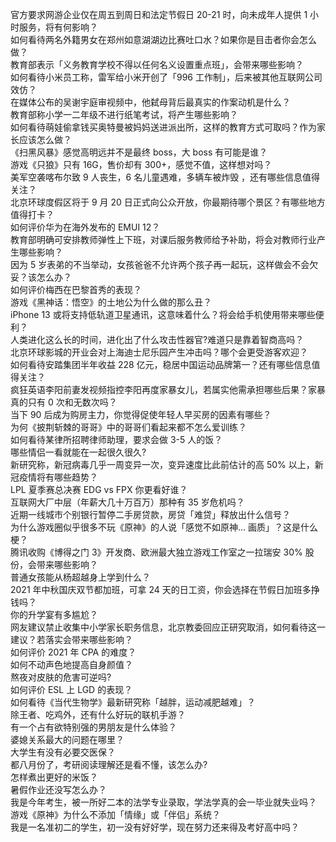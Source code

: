 官方要求网游企业仅在周五到周日和法定节假日 20-21 时，向未成年人提供 1 小时服务，将有何影响？  
如何看待两名外籍男女在郑州如意湖湖边比赛吐口水？如果你是目击者你会怎么做？  
教育部表示「义务教育学校不得以任何名义设置重点班」，会带来哪些影响？  
如何看待小米员工称，雷军给小米开创了「996 工作制」，后来被其他互联网公司效仿？  
在媒体公布的吴谢宇庭审视频中，他弑母背后最真实的作案动机是什么？  
教育部称小学一二年级不进行纸笔考试，将产生哪些影响？  
如何看待萌娃偷拿钱买奥特曼被妈妈送进派出所，这样的教育方式可取吗？作为家长应该怎么做？  
《扫黑风暴》感觉高明远并不是最终 boss，大 boss 有可能是谁？  
游戏《只狼》只有 16G，售价却有 300+，感觉不值，这样想对吗？  
美军空袭喀布尔致 9 人丧生，6 名儿童遇难，多辆车被炸毁 ，还有哪些信息值得关注？  
北京环球度假区将于 9 月 20 日正式向公众开放，你最期待哪个景区？有哪些地方值得打卡？  
如何评价华为在海外发布的 EMUI 12？  
教育部明确可安排教师弹性上下班，对课后服务教师给予补助，将会对教师行业产生哪些影响？  
因为 5 岁表弟的不当举动，女孩爸爸不允许两个孩子再一起玩，这样做会不会欠妥？该怎么办？  
如何评价梅西在巴黎首秀的表现？  
游戏《黑神话：悟空》的土地公为什么做的那么丑？  
iPhone 13 或将支持低轨道卫星通讯，这意味着什么？将会给手机使用带来哪些便利？  
人类进化这么长的时间，进化出了什么攻击性器官?难道只是靠着智商高吗？  
北京环球影城的开业会对上海迪士尼乐园产生冲击吗？哪个会更受游客欢迎？  
如何看待安踏集团半年收益 228 亿元，稳居中国运动品牌第一？还有哪些信息值得关注？  
疯狂英语李阳前妻发视频指控李阳再度家暴女儿，若属实他需承担哪些后果？家暴真的只有 0 次和无数次吗？  
当下 90 后成为购房主力，你觉得促使年轻人早买房的因素有哪些？  
为何《披荆斩棘的哥哥》中的哥哥们看起来都不怎么爱训练？  
如何看待某律所招聘律师助理，要求会做 3-5 人的饭？  
哪些情侣一看就能在一起很久很久?  
新研究称，新冠病毒几乎一周变异一次，变异速度比此前估计的高 50% 以上，新冠疫情将有哪些趋势？  
LPL 夏季赛总决赛 EDG vs FPX 你更看好谁？  
互联网大厂中层（年薪大几十万百万）那种有 35 岁危机吗？  
近期一线城市个别银行暂停二手房贷款，房贷「难贷」释放出什么信号？  
为什么游戏圈似乎很多不玩《原神》的人说「感觉不如原神... 画质」？这是什么梗？  
腾讯收购《博得之门 3》开发商、欧洲最大独立游戏工作室之一拉瑞安 30% 股份，会带来哪些影响？  
普通女孩能从杨超越身上学到什么？  
2021 年中秋国庆双节都加班，可拿 24 天的日工资，你会选择在节假日加班多挣钱吗？  
你的升学宴有多尴尬？  
网友建议禁止收集中小学家长职务信息，北京教委回应正研究取消，如何看待这一建议？若落实会带来哪些影响？  
如何评价 2021 年 CPA 的难度？  
如何不动声色地提高自身颜值？  
熬夜对皮肤的危害可逆吗?  
如何评价 ESL 上 LGD 的表现？  
如何看待《当代生物学》最新研究称「越胖，运动减肥越难」？  
除王者、吃鸡外，还有什么好玩的联机手游？  
有一个占有欲特别强的男朋友是什么体验？  
婆媳关系最大的问题在哪里？  
大学生有没有必要交医保？  
都八月份了，考研阅读理解还是看不懂，该怎么办?  
怎样煮出更好的米饭？  
暑假作业还没写怎么办？  
我是今年考生，被一所好二本的法学专业录取，学法学真的会一毕业就失业吗？  
游戏《原神》为什么不添加「情缘」或「伴侣」系统？  
我是一名准初二的学生，初一没有好好学，现在努力还来得及考好高中吗？  
